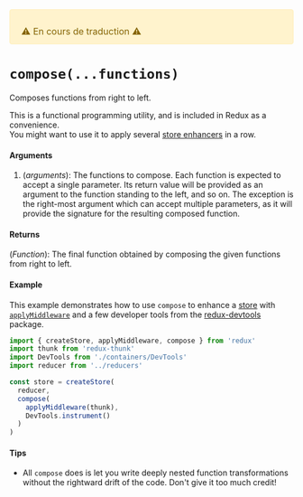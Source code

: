 <div style="color: #856404; background-color: #fff3cd; border: solid 1px #ffeeba; padding: .75rem 1.25rem; border-radius: .25rem; font-size: 16px;">
  <p style="margin-bottom: 0;">⚠️ En cours de traduction ️️⚠️</p>
</div>

# `compose(...functions)`

Composes functions from right to left.

This is a functional programming utility, and is included in Redux as a convenience.  
You might want to use it to apply several [store enhancers](../Glossary.md#store-enhancer) in a row.

#### Arguments

1. (*arguments*): The functions to compose. Each function is expected to accept a single parameter. Its return value will be provided as an argument to the function standing to the left, and so on. The exception is the right-most argument which can accept multiple parameters, as it will provide the signature for the resulting composed function.

#### Returns

(*Function*): The final function obtained by composing the given functions from right to left.

#### Example

This example demonstrates how to use `compose` to enhance a [store](Store.md) with [`applyMiddleware`](applyMiddleware.md) and a few developer tools from the [redux-devtools](https://github.com/reduxjs/redux-devtools) package.

```js
import { createStore, applyMiddleware, compose } from 'redux'
import thunk from 'redux-thunk'
import DevTools from './containers/DevTools'
import reducer from '../reducers'

const store = createStore(
  reducer,
  compose(
    applyMiddleware(thunk),
    DevTools.instrument()
  )
)
```

#### Tips

* All `compose` does is let you write deeply nested function transformations without the rightward drift of the code. Don't give it too much credit!
